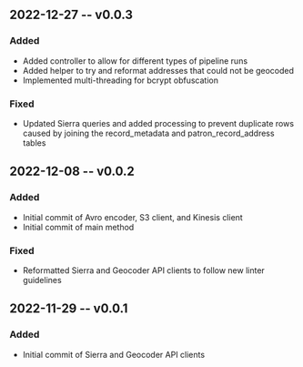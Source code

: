 ## 2022-12-27 -- v0.0.3
### Added
- Added controller to allow for different types of pipeline runs
- Added helper to try and reformat addresses that could not be geocoded
- Implemented multi-threading for bcrypt obfuscation
### Fixed
- Updated Sierra queries and added processing to prevent duplicate rows caused
by joining the record_metadata and patron_record_address tables

## 2022-12-08 -- v0.0.2
### Added
- Initial commit of Avro encoder, S3 client, and Kinesis client
- Initial commit of main method
### Fixed
- Reformatted Sierra and Geocoder API clients to follow new linter guidelines

## 2022-11-29 -- v0.0.1
### Added
- Initial commit of Sierra and Geocoder API clients